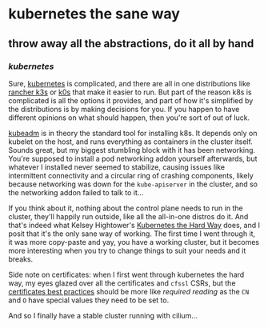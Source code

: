 # kubernetes the sane way

## throw away all the abstractions, do it all by hand

### _kubernetes_

Sure, [kubernetes](https://kubernetes.io/) is complicated,
and there are all in one distributions like
[rancher k3s](https://k3s.io/)
or [k0s](https://k0sproject.io/)
that make it easier to run.
But part of the reason k8s is complicated is all the options it provides,
and part of how it's simplified by the distributions is by making decisions for you.
If you happen to have different opinions on what should happen,
then you're sort of out of luck.

[kubeadm](https://kubernetes.io/docs/setup/production-environment/tools/kubeadm/)
is in theory the standard tool for installing k8s.
It depends only on kubelet on the host,
and runs everything as containers in the cluster itself.
Sounds great, but my biggest stumbling block with it has been networking.
You're supposed to install a pod networking addon yourself afterwards,
but whatever I installed never seemed to stabilize,
causing issues like intermittent connectivity and a circular ring of crashing components,
likely because networking was down for the `kube-apiserver` in the cluster,
and so the networking addon failed to talk to it...

If you think about it,
nothing about the control plane needs to run in the cluster,
they'll happily run outside, like all the all-in-one distros do it.
And that's indeed what Kelsey Hightower's
[Kubernetes the Hard Way](https://github.com/kelseyhightower/kubernetes-the-hard-way)
does, and I posit that it's the only sane way of working.
The first time I went through it,
it was more copy-paste and yay, you have a working cluster,
but it becomes more interesting when you try to change things to suit your needs and it breaks.

Side note on certificates:
when I first went through kubernetes the hard way,
my eyes glazed over all the certificates and `cfssl` CSRs,
but the [certificates best practices](https://kubernetes.io/docs/setup/best-practices/certificates/)
should be more like _required reading_ as the `CN` and `O` have special values they need to be set to.

And so I finally have a stable cluster running with cilium...

